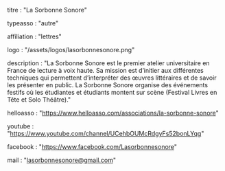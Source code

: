 titre : "La Sorbonne Sonore"

typeasso : "autre"

affiliation : "lettres"

logo : "/assets/logos/lasorbonnesonore.png"

description : "La Sorbonne Sonore est le premier atelier universitaire en France de lecture à voix haute. Sa mission est d’initier aux différentes techniques qui permettent d’interpréter des œuvres littéraires et de savoir les présenter en public. La Sorbonne Sonore organise des événements festifs où les étudiantes et étudiants montent sur scène (Festival Livres en Tête et Solo Théâtre)."

helloasso : "https://www.helloasso.com/associations/la-sorbonne-sonore"

youtube : "https://www.youtube.com/channel/UCehbOUMcRdgyFs52bonLYqg"

facebook : "https://www.facebook.com/Lasorbonnesonore"

mail : "lasorbonnesonore@gmail.com"